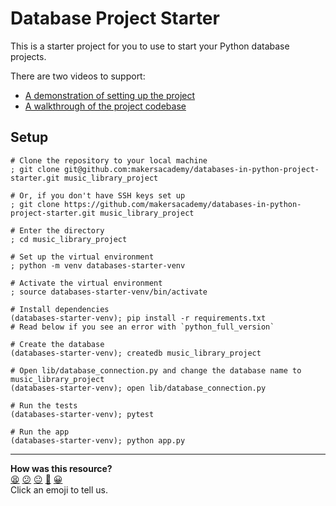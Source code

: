 # Database Project Starter

This is a starter project for you to use to start your Python database projects.

There are two videos to support:

* [A demonstration of setting up the project](https://www.youtube.com/watch?v=KMEt4GgWJXc)
* [A walkthrough of the project codebase](https://youtu.be/KMEt4GgWJXc?t=460)

## Setup

```shell
# Clone the repository to your local machine
; git clone git@github.com:makersacademy/databases-in-python-project-starter.git music_library_project

# Or, if you don't have SSH keys set up
; git clone https://github.com/makersacademy/databases-in-python-project-starter.git music_library_project

# Enter the directory
; cd music_library_project

# Set up the virtual environment
; python -m venv databases-starter-venv

# Activate the virtual environment
; source databases-starter-venv/bin/activate 

# Install dependencies
(databases-starter-venv); pip install -r requirements.txt
# Read below if you see an error with `python_full_version`

# Create the database
(databases-starter-venv); createdb music_library_project

# Open lib/database_connection.py and change the database name to music_library_project
(databases-starter-venv); open lib/database_connection.py

# Run the tests
(databases-starter-venv); pytest

# Run the app
(databases-starter-venv); python app.py
```


</details>


<!-- BEGIN GENERATED SECTION DO NOT EDIT -->

---

**How was this resource?**  
[😫](https://airtable.com/shrUJ3t7KLMqVRFKR?prefill_Repository=makersacademy%2Fdatabases-in-python-project-starter&prefill_File=README.md&prefill_Sentiment=😫) [😕](https://airtable.com/shrUJ3t7KLMqVRFKR?prefill_Repository=makersacademy%2Fdatabases-in-python-project-starter&prefill_File=README.md&prefill_Sentiment=😕) [😐](https://airtable.com/shrUJ3t7KLMqVRFKR?prefill_Repository=makersacademy%2Fdatabases-in-python-project-starter&prefill_File=README.md&prefill_Sentiment=😐) [🙂](https://airtable.com/shrUJ3t7KLMqVRFKR?prefill_Repository=makersacademy%2Fdatabases-in-python-project-starter&prefill_File=README.md&prefill_Sentiment=🙂) [😀](https://airtable.com/shrUJ3t7KLMqVRFKR?prefill_Repository=makersacademy%2Fdatabases-in-python-project-starter&prefill_File=README.md&prefill_Sentiment=😀)  
Click an emoji to tell us.

<!-- END GENERATED SECTION DO NOT EDIT -->
